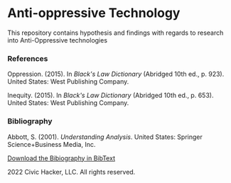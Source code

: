 # Anti-oppressive Technology

This repository contains hypothesis and findings with regards to research into Anti-Oppressive technologies

### References

Oppression. (2015). In _Black's Law Dictionary_ (Abridged 10th ed., p. 923). United States: West Publishing Company.

Inequity. (2015). In _Black's Law Dictionary_ (Abridged 10th ed., p. 653). United States: West Publishing Company.


### Bibliography

Abbott, S. (2001). _Understanding Analysis_. United States: Springer Science+Business Media, Inc.


[Download the Bibiography in BibText](./bibliography.bib)


2022 Civic Hacker, LLC. All rights reserved.
